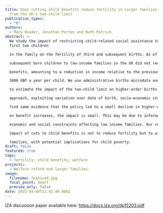 ```yaml
---
title: Does cutting child benefits reduce fertility in larger families? Evidence
  from the UK's two-child limit
publication_types:
  - "0"
authors:
  - Mary Reader, Jonathan Portes and Ruth Patrick
abstract: >-
  We study the impact of restricting child-related social assistance to the
  first two children

  in the family on the fertility of third and subsequent births. As of April 2017, all third and

  subsequent born children to low-income families in the UK did not receive means-tested child

  benefits, amounting to a reduction in income relative to the previous system of approximately

  3000 GBP a year per child. We use administrative births microdata and household survey data

  to estimate the impact of the two-child limit on higher-order births with a triple differences

  approach, exploiting variation over date of birth, socio-economic status, and birth order. We

  find some evidence that the policy led to a small decline in higher-order fertility among low-income families. However, compared to earlier research in the UK and elsewhere, largely based

  on benefit increases, the impact is small. This may be due to informational barriers or to other

  economic and social constraints affecting low income families. Our results imply that the main

  impact of cuts to child benefits is not to reduce fertility but to withdraw income from low-income

  families, with potential implications for child poverty.
draft: false
featured: true
tags:
  - fertility; child benefits; welfare 
projects:
  - Welfare reform and larger families
image:
  filename: featured.jpg
  focal_point: Smart
  preview_only: false
date: 2022-04-06T11:42:40.406Z
---
```


IZA discussion paper available here: https://docs.iza.org/dp15203.pdf
